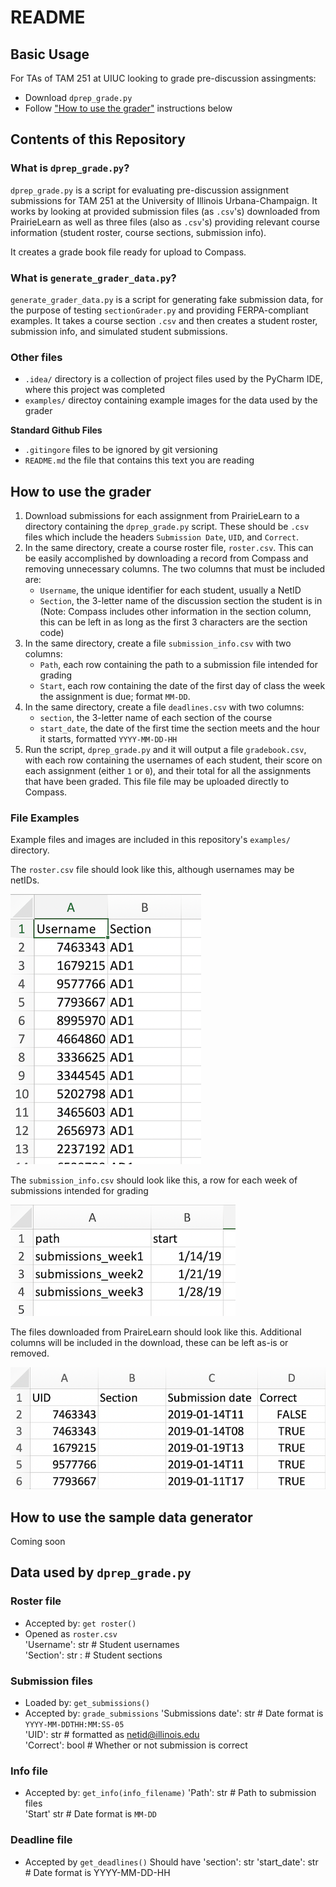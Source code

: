 # README

## Basic Usage
For TAs of TAM 251 at UIUC looking to grade pre-discussion assingments:
- Download `dprep_grade.py`
- Follow  ["How to use the grader"](#how-to-use-the-grader) instructions below

## Contents of this Repository

### What is `dprep_grade.py`?
`dprep_grade.py` is a script for evaluating pre-discussion assignment submissions for TAM 251 at the University of Illinois Urbana-Champaign. It works by looking at provided submission files (as `.csv`'s) downloaded from PrairieLearn as well as three files (also as `.csv`'s) providing relevant course information (student roster, course sections, submission info).

It creates a grade book file ready for upload to Compass. 

### What is `generate_grader_data.py`?
`generate_grader_data.py` is a script for generating fake submission data, for the purpose of testing `sectionGrader.py` and providing FERPA-compliant examples. It takes a course section `.csv` and then creates a student roster, submission info, and simulated student submissions.

### Other files
- `.idea/` directory is a collection of project files used by the PyCharm IDE, where this project was completed
- `examples/` directoy containing example images for the data used by the grader

**Standard Github Files**
- `.gitingore` files to be ignored by git versioning
- `README.md` the file that contains this text you are reading

## How to use the grader
1. Download submissions for each assignment from PrairieLearn to a directory containing the `dprep_grade.py` script. These should be `.csv` files which include the headers `Submission Date`, `UID`, and `Correct`.
2. In the same directory, create a course roster file, `roster.csv`. This can be easily accomplished by downloading a record from Compass and removing unnecessary columns. The two columns that must be included are:
    - `Username`, the unique identifier for each student, usually a NetID
    - `Section`, the 3-letter name of the discussion section the student is in (Note: Compass includes other information in the section column, this can be left in as long as the first 3 characters are the section code)
3. In the same directory, create a file `submission_info.csv` with two columns:
    - `Path`, each row containing the path to a submission file intended for grading  
    - `Start`, each row containing the date of the first day of  class the week the assignment is due; format `MM-DD`.
4. In the same directory, create a file `deadlines.csv` with two columns:
    - `section`, the 3-letter name of each section of the course
    - `start_date`, the date of the first time the section meets and the hour it starts, formatted `YYYY-MM-DD-HH`
5. Run the script, `dprep_grade.py` and it will output a file `gradebook.csv`, with each row containing the usernames of each student, their score on each assignment (either `1` or `0`), and their total for all the assignments that have been graded. This file file may be uploaded directly to Compass.

### File Examples
Example files and images are included in this repository's `examples/` directory.

The `roster.csv` file should look like this, although usernames may be netIDs. 

![roster_image](examples/roster_example.png)

The `submission_info.csv` should look like this, a row for each week of submissions intended for grading

![submission_info_image](examples/submission_info_example.png)

The files downloaded from PraireLearn should look like this. Additional columns will be included in the download, these can be left as-is or removed.

![sumbissions_image](examples/submissions_example.png)

## How to use the sample data generator
Coming soon 

## Data used by `dprep_grade.py`

### Roster file
- Accepted by: `get roster()`
- Opened as `roster.csv`  
'Username': str # Student usernames  
'Section': str : # Student sections

### Submission files
- Loaded by: `get_submissions()`  
- Accepted by: `grade_submissions`
'Submissions date': str # Date format is `YYYY-MM-DDTHH:MM:SS-05`  
'UID': str # formatted as netid@illinois.edu  
'Correct': bool # Whether or not submission is correct

### Info file
- Accepted by: `get_info(info_filename)`
'Path': str # Path to submission files  
'Start' str # Date format is `MM-DD`

### Deadline file
- Accepted by `get_deadlines()`
Should have
'section': str
'start_date': str # Date format is YYYY-MM-DD-HH